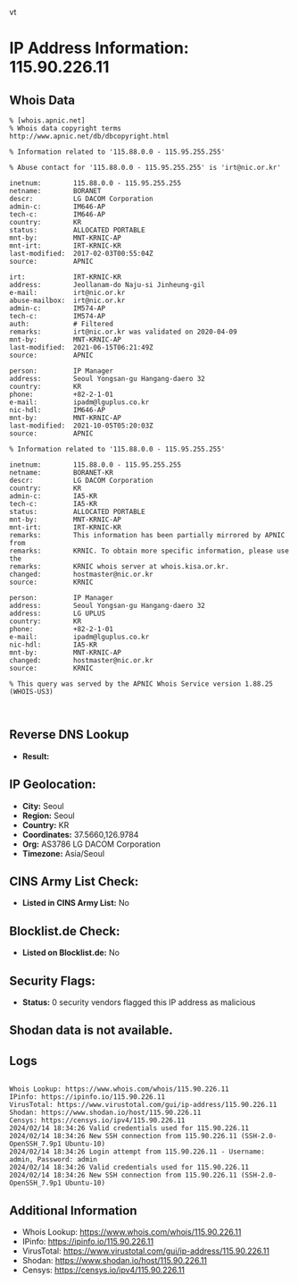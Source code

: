 vt
# IP Address Information: 115.90.226.11

## Whois Data
```
% [whois.apnic.net]
% Whois data copyright terms    http://www.apnic.net/db/dbcopyright.html

% Information related to '115.88.0.0 - 115.95.255.255'

% Abuse contact for '115.88.0.0 - 115.95.255.255' is 'irt@nic.or.kr'

inetnum:        115.88.0.0 - 115.95.255.255
netname:        BORANET
descr:          LG DACOM Corporation
admin-c:        IM646-AP
tech-c:         IM646-AP
country:        KR
status:         ALLOCATED PORTABLE
mnt-by:         MNT-KRNIC-AP
mnt-irt:        IRT-KRNIC-KR
last-modified:  2017-02-03T00:55:04Z
source:         APNIC

irt:            IRT-KRNIC-KR
address:        Jeollanam-do Naju-si Jinheung-gil
e-mail:         irt@nic.or.kr
abuse-mailbox:  irt@nic.or.kr
admin-c:        IM574-AP
tech-c:         IM574-AP
auth:           # Filtered
remarks:        irt@nic.or.kr was validated on 2020-04-09
mnt-by:         MNT-KRNIC-AP
last-modified:  2021-06-15T06:21:49Z
source:         APNIC

person:         IP Manager
address:        Seoul Yongsan-gu Hangang-daero 32
country:        KR
phone:          +82-2-1-01
e-mail:         ipadm@lguplus.co.kr
nic-hdl:        IM646-AP
mnt-by:         MNT-KRNIC-AP
last-modified:  2021-10-05T05:20:03Z
source:         APNIC

% Information related to '115.88.0.0 - 115.95.255.255'

inetnum:        115.88.0.0 - 115.95.255.255
netname:        BORANET-KR
descr:          LG DACOM Corporation
country:        KR
admin-c:        IA5-KR
tech-c:         IA5-KR
status:         ALLOCATED PORTABLE
mnt-by:         MNT-KRNIC-AP
mnt-irt:        IRT-KRNIC-KR
remarks:        This information has been partially mirrored by APNIC from
remarks:        KRNIC. To obtain more specific information, please use the
remarks:        KRNIC whois server at whois.kisa.or.kr.
changed:        hostmaster@nic.or.kr
source:         KRNIC

person:         IP Manager
address:        Seoul Yongsan-gu Hangang-daero 32
address:        LG UPLUS
country:        KR
phone:          +82-2-1-01
e-mail:         ipadm@lguplus.co.kr
nic-hdl:        IA5-KR
mnt-by:         MNT-KRNIC-AP
changed:        hostmaster@nic.or.kr
source:         KRNIC

% This query was served by the APNIC Whois Service version 1.88.25 (WHOIS-US3)



```
## Reverse DNS Lookup
- **Result:** 

## IP Geolocation:
- **City:** Seoul
- **Region:** Seoul
- **Country:** KR
- **Coordinates:** 37.5660,126.9784
- **Org:** AS3786 LG DACOM Corporation
- **Timezone:** Asia/Seoul

## CINS Army List Check:
- **Listed in CINS Army List:** 
No

## Blocklist.de Check:
- **Listed on Blocklist.de:** 
No

## Security Flags:
- **Status:** 0 security vendors flagged this IP address as malicious

## Shodan data is not available.

## Logs
```

Whois Lookup: https://www.whois.com/whois/115.90.226.11
IPinfo: https://ipinfo.io/115.90.226.11
VirusTotal: https://www.virustotal.com/gui/ip-address/115.90.226.11
Shodan: https://www.shodan.io/host/115.90.226.11
Censys: https://censys.io/ipv4/115.90.226.11
2024/02/14 18:34:26 Valid credentials used for 115.90.226.11
2024/02/14 18:34:26 New SSH connection from 115.90.226.11 (SSH-2.0-OpenSSH_7.9p1 Ubuntu-10)
2024/02/14 18:34:26 Login attempt from 115.90.226.11 - Username: admin, Password: admin
2024/02/14 18:34:26 Valid credentials used for 115.90.226.11
2024/02/14 18:34:26 New SSH connection from 115.90.226.11 (SSH-2.0-OpenSSH_7.9p1 Ubuntu-10)

```
## Additional Information
- Whois Lookup: https://www.whois.com/whois/115.90.226.11
- IPinfo: https://ipinfo.io/115.90.226.11
- VirusTotal: https://www.virustotal.com/gui/ip-address/115.90.226.11
- Shodan: https://www.shodan.io/host/115.90.226.11
- Censys: https://censys.io/ipv4/115.90.226.11

